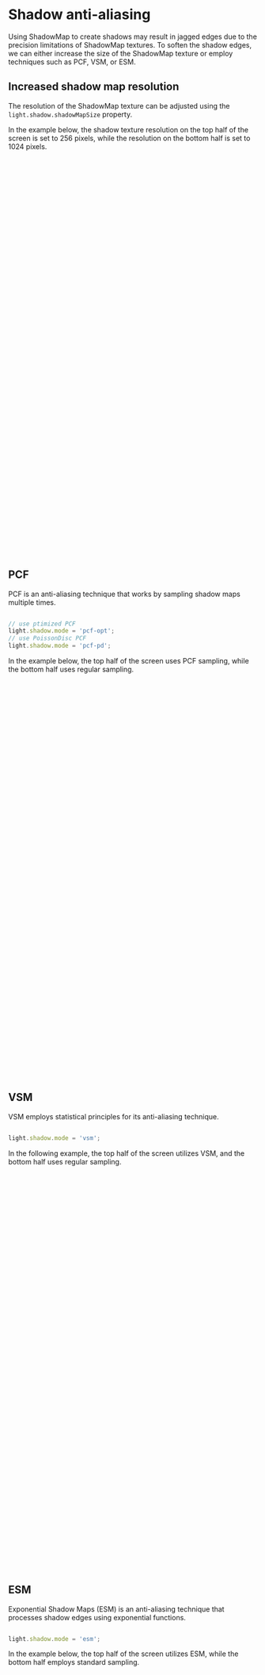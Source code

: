 # Shadow anti-aliasing

Using ShadowMap to create shadows may result in jagged edges due to the precision limitations of ShadowMap textures. To soften the shadow edges, we can either increase the size of the ShadowMap texture or employ techniques such as PCF, VSM, or ESM.

## Increased shadow map resolution

The resolution of the ShadowMap texture can be adjusted using the ```light.shadow.shadowMapSize``` property.

In the example below, the shadow texture resolution on the top half of the screen is set to 256 pixels, while the resolution on the bottom half is set to 1024 pixels.

<div class="showcase" case="tut-19" style="width:600px;height:800px"></div>

## PCF

PCF is an anti-aliasing technique that works by sampling shadow maps multiple times. 

```javascript

// use ptimized PCF
light.shadow.mode = 'pcf-opt';
// use PoissonDisc PCF
light.shadow.mode = 'pcf-pd';

```

In the example below, the top half of the screen uses PCF sampling, while the bottom half uses regular sampling.

<div class="showcase" case="tut-20" style="width:600px;height:800px"></div>

## VSM

 VSM employs statistical principles for its anti-aliasing technique. 

```javascript

light.shadow.mode = 'vsm';

```

In the following example, the top half of the screen utilizes VSM, and the bottom half uses regular sampling.

<div class="showcase" case="tut-21" style="width:600px;height:800px;"></div>

## ESM

Exponential Shadow Maps (ESM) is an anti-aliasing technique that processes shadow edges using exponential functions. 

```javascript

light.shadow.mode = 'esm';

```

In the example below, the top half of the screen utilizes ESM, while the bottom half employs standard sampling.

<div class="showcase" case="tut-22" style="width:600px;height:800px;"></div>

## CSM

Cascaded Shadow Map (CSM) is a technique that improves shadow aliasing by dividing the view frustum into multiple sections and applying a ShadowMap to each separately.

Below is an example of CSM.

<div class="showcase" case="tut-23"></div>

## Limit the range of shadows

When the shadow range is too extensive, even using Cascaded Shadow Maps (CSM) may not enhance the shadow's precision. We can restrict the shadows to a certain distance from the camera, allowing for a smooth transition to a shadowless state at the boundary of this range.

```javascript

light.shadow.shadowDistance = 500;

```
